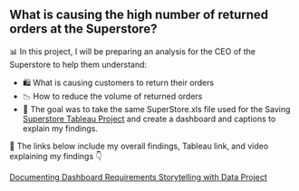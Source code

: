 ## What is causing the high number of returned orders at the Superstore? 

📊 In this project, I will be preparing an analysis for the CEO of the Superstore to help them understand:
- 🛍️ What is causing customers to return their orders
- 📉 How to reduce the volume of returned orders
- 🎯 The goal was to take the same SuperStore.xls file used for the Saving [Superstore Tableau Project](https://github.com/timothy-pitts/Data_projects_TripleTen/tree/main/Saving_Superstore_Tableau_Project) and create a dashboard and captions to explain my findings.

:link: The links below include my overall findings, Tableau link, and video explaining my findings :point_down:

[Documenting Dashboard Requirements Storytelling with Data Project](https://docs.google.com/document/d/1Kq_s_07e6RXdjMTu4oub7fUZKRQSE-EmDRw4cNdc6i0/edit?tab=t.0)
